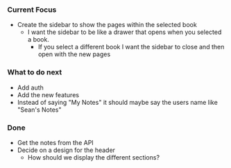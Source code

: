 ### Current Focus
* Create the sidebar to show the pages within the selected book
    * I want the sidebar to be like a drawer that opens when you selected a book.
        * If you select a different book I want the sidebar to close and then open with the new pages

### What to do next
* Add auth
* Add the new features
* Instead of saying "My Notes" it should maybe say the users name like "Sean's Notes"

### Done
* Get the notes from the API
* Decide on a design for the header
    * How should we display the different sections?